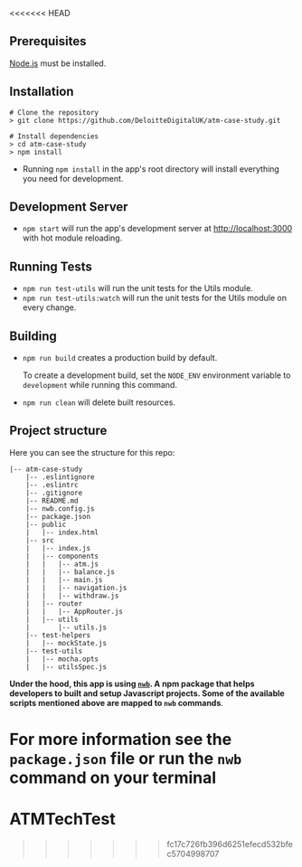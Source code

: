 <<<<<<< HEAD
## Prerequisites

[Node.js](http://nodejs.org/) must be installed.

## Installation

```shell
# Clone the repository
> git clone https://github.com/DeloitteDigitalUK/atm-case-study.git

# Install dependencies
> cd atm-case-study
> npm install
```
* Running `npm install` in the app's root directory will install everything you need for development.

## Development Server

* `npm start` will run the app's development server at [http://localhost:3000](http://localhost:3000) with hot module reloading.

## Running Tests

* `npm run test-utils` will run the unit tests for the Utils module.
* `npm run test-utils:watch` will run the unit tests for the Utils module on every change.


## Building

* `npm run build` creates a production build by default.

   To create a development build, set the `NODE_ENV` environment variable to `development` while running this command.

* `npm run clean` will delete built resources.

## Project structure

Here you can see the structure for this repo:

```
|-- atm-case-study
    |-- .eslintignore
    |-- .eslintrc
    |-- .gitignore
    |-- README.md
    |-- nwb.config.js
    |-- package.json
    |-- public
    |   |-- index.html
    |-- src
    |   |-- index.js
    |   |-- components
    |   |   |-- atm.js
    |   |   |-- balance.js
    |   |   |-- main.js
    |   |   |-- navigation.js
    |   |   |-- withdraw.js
    |   |-- router
    |   |   |-- AppRouter.js
    |   |-- utils
    |       |-- utils.js
    |-- test-helpers
    |   |-- mockState.js
    |-- test-utils
    |   |-- mocha.opts
    |   |-- utilsSpec.js
```

**Under the hood, this app is using [`nwb`](https://github.com/insin/nwb). A npm package that helps developers to built and setup Javascript projects. Some of the available scripts mentioned above are mapped to `nwb` commands**.

**For more information see the `package.json` file or run the `nwb` command on your terminal**
=======
# ATMTechTest
>>>>>>> fc17c726fb396d6251efecd532bfec5704998707
